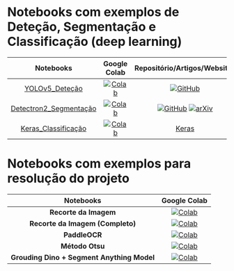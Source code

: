 # Notebooks com exemplos de Deteção, Segmentação e Classificação (deep learning)

| **Notebooks**| **Google Colab** | **Repositório/Artigos/Websites**|
|:------------:|:----------------:|:----------------------:|
| [YOLOv5_Deteção](./notebooks/Exemplo_Detecao_Caes_Gatos_V2.ipynb) | [![Colab](https://colab.research.google.com/assets/colab-badge.svg)](https://colab.research.google.com/github/PDI20/Exemplos_Det_Seg_Class/blob/main/notebooks/Exemplo_Detecao_Caes_Gatos_V2.ipynb) | [![GitHub](https://badges.aleen42.com/src/github.svg)](https://github.com/ultralytics/yolov5) |
| [Detectron2_Segmentação](./notebooks/Exemplo_Detectron2_Segmentacao.ipynb) | [![Colab](https://colab.research.google.com/assets/colab-badge.svg)](https://colab.research.google.com/github/PDI20/Exemplos_Det_Seg_Class/blob/main/notebooks/Exemplo_Detectron2_Segmentacao.ipynb) | [![GitHub](https://badges.aleen42.com/src/github.svg)](https://github.com/facebookresearch/detectron2) [![arXiv](https://img.shields.io/badge/arXiv-1703.06870v3-b31b1b.svg)](https://arxiv.org/abs/1703.06870v3) |   
| [Keras_Classificação](./notebooks/Exemplo_Mnist_Keras.ipynb) | [![Colab](https://colab.research.google.com/assets/colab-badge.svg)](https://colab.research.google.com/github/PDI20/Exemplos_Det_Seg_Class/blob/main/notebooks/Exemplo_Mnist_Keras.ipynb) |[Keras](https://keras.io/) |

# Notebooks com exemplos para resolução do projeto

| **Notebooks**| **Google Colab**|
|:------------:|:---------------:|
| **Recorte da Imagem** | [![Colab](https://colab.research.google.com/assets/colab-badge.svg)](https://colab.research.google.com/github/PDI20/Exemplos_Det_Seg_Class/blob/main/notebooks/recorte_imagem.ipynb) |
| **Recorte da Imagem (Completo)** | [![Colab](https://colab.research.google.com/assets/colab-badge.svg)](https://colab.research.google.com/github/PDI20/Exemplos_Det_Seg_Class/blob/main/notebooks/recorte_imagems_completo.ipynb) |
| **PaddleOCR** | [![Colab](https://colab.research.google.com/assets/colab-badge.svg)](https://colab.research.google.com/github/PDI20/Exemplos_Det_Seg_Class/blob/main/notebooks/paddleocr_V2.ipynb) |
| **Método Otsu** | [![Colab](https://colab.research.google.com/assets/colab-badge.svg)](https://colab.research.google.com/github/PDI20/Exemplos_Det_Seg_Class/blob/main/notebooks/metodo_otsu_V2.ipynb) |
| **Grouding Dino + Segment Anything Model** | [![Colab](https://colab.research.google.com/assets/colab-badge.svg)](https://colab.research.google.com/github/PDI20/Exemplos_Det_Seg_Class/blob/main/notebooks/Segmentacao_Grounding_Dino_Segment_Anything_Model_V2.ipynb) |